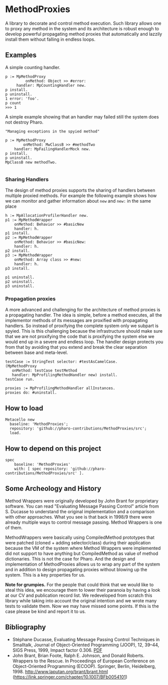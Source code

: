 # MethodProxies
A library to decorate and control method execution. Such library allows one to proxy any method in the system and its architecture is robust enough to develop powerful propagating method proxies that automatically and lazzily install them without falling in endless loops.




## Examples

A simple counting handler.

```
p := MpMethodProxy 
         onMethod: Object >> #error: 
	 handler: MpCountingHandler new.
p install.
p uninstall.
1 error: 'foo'.
p count 
>>> 1
```

A simple example showing that an handler may failed still the system does not destroy Pharo.

```
"Managing exceptions in the spyied method"

p := MpMethodProxy 
        onMethod: MwClassB >> #methodTwo 
	handler: MpFailingHandlerMock new.
p install.
p uninstall.
MpClassB new methodTwo.


```


### Sharing Handlers
The design of method proxies supports the sharing of handlers between multiple proxied methods. 
For example the following example shows how we can monitor and gather information about `new` and `new:` in the same place

```
h := MpAllocationProfilerHandler new.
p1 := MpMethodWrapper 
	onMethod: Behavior >> #basicNew 
	handler: h.
p1 install.
p2 := MpMethodWrapper 
	onMethod: Behavior >> #basicNew: 
	handler: h.
p2 install.
p3 := MpMethodWrapper 
	onMethod: Array class >> #new: 
	handler: h.
p3 install.

p1 uninstall.
p2 uninstall.
p3 uninstall.
```

### Propagation proxies

A more advanced and challenging for the architecture of method proxies is a propagating handler. 
The idea is simple, before a method executes, all the implementor methods of its messages are proxified with propagating handlers.
So instead of proxifying the complete system only we subpart is spyied. This is this challenging because the infrastructure should make sure that we are not proxifying the code that is proxifying the system else we would end up in a severe and endless loop. 
The handler design protects you from that by avoiding that you extend and break the clear separation between base and meta-level.


```
testCase := StringTest selector: #testAsCamelCase.
(MpMethodProxy 
   onMethod: testCase testMethod 
   handler: MpProfilingMethodHandler new) install.
testCase run.

proxies := MpProfilingMethodHandler allInstances.
proxies do: #uninstall.
```

## How to load

```
Metacello new
  baseline: 'MethodProxies';
  repository: 'github://pharo-contributions/MethodProxies/src';
  load.
```

## How to depend on this project

```
spec 
    baseline: 'MethodProxies' 
    with: [ spec repository: 'github://pharo-contributions/MethodProxies/src' ].
```


## Some Archeology and History

Method Wrappers were originally developed by John Brant for proprietary software. You can read "Evaluating Message Passing Control" article from S. Ducasse to understand the original implementation and a comparison with other approaches. What you see is that back in 1998/9 there were already multiple ways to control message passing. Method Wrappers is one of them. 

MethodWrappers were basically using CompiledMethod prototypes that were patched (cloned + adding selector/class) during their application because the VM of the system where Method Wrappers were implemented did not support to have anything but CompiledMethod as value of method dictionaries. 
This is not the case for Pharo. And the design and implementation of MethodProxies allows us to wrap any part of the system and in addition to design propagating proxies without blowing up the system. This is a key properties for us.

**Note for grumpies.** For the people that could think that we would like to steal this idea, we encourage them to lower their paranoia by having a look at our CV and publication record list. We redeveloped from scratch this library while taking into account the original intention and we wrote many tests to validate them. Now we may have missed some points. If this is the case please be kind and report it to us. 

## Bibliography

- Stéphane Ducasse, Evaluating Message Passing Control Techniques in Smalltalk, Journal of Object-Oriented Programming (JOOP), 12, 39–44, SIGS Press, 1999, Impact factor 0.306. [PDF](http://rmod-files.lille.inria.fr/Team/Texts/Papers/Duca99aMsgPassingControl.pdf)
- John Brant, Brian Foote, Ralph E. Johnson, and Donald Roberts. Wrappers to the Rescue. In Proceedings of European Conference on Object-Oriented Programming (ECOOP). Springer, Berlin, Heidelberg, 1998. http://www.laputan.org/brant/brant.html (https://link.springer.com/chapter/10.1007/BFb0054101)


